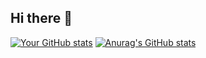 ## Hi there 👋

<!--
**Jiraroth/Jiraroth** is a ✨ _special_ ✨ repository because its `README.md` (this file) appears on your GitHub profile.

Here are some ideas to get you started:

- 🔭 I’m currently working on ...
- 🌱 I’m currently learning ...
- 👯 I’m looking to collaborate on ...
- 🤔 I’m looking for help with ...
- 💬 Ask me about ...
- 📫 How to reach me: ...
- 😄 Pronouns: ...
- ⚡ Fun fact: ...
-->
[![Your GitHub stats](https://github-readme-stats.vercel.app/api?username=Jiraroth)](https://github.com/Jiraroth)
[![Anurag's GitHub stats](https://github-readme-stats.vercel.app/api?username=Jiraroth)](https://github.com/Jiraroth/github-readme-stats)
